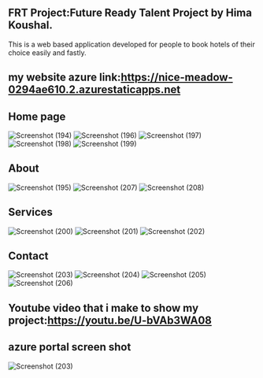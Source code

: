 ## FRT Project:Future Ready Talent Project by Hima Koushal.
This is a web based application developed for people to book hotels of their choice easily and fastly.

## my website azure link:https://nice-meadow-0294ae610.2.azurestaticapps.net

## Home page
![Screenshot (194)](https://github.com/HimaKoushal/finalproject/blob/main/Screen%20shots/Home/Screenshot%20(194).png)
![Screenshot (196)](https://github.com/HimaKoushal/finalproject/blob/main/Screen%20shots/Home/Screenshot%20(196).png)
![Screenshot (197)](https://github.com/HimaKoushal/finalproject/blob/main/Screen%20shots/Home/Screenshot%20(197).png)
![Screenshot (198)](https://github.com/HimaKoushal/finalproject/blob/main/Screen%20shots/Home/Screenshot%20(198).png)
![Screenshot (199)](https://github.com/HimaKoushal/finalproject/blob/main/Screen%20shots/Home/Screenshot%20(199).png)



## About
![Screenshot (195)](https://github.com/HimaKoushal/finalproject/blob/main/Screen%20shots/About/Screenshot%20(195).png)
![Screenshot (207)](https://github.com/HimaKoushal/finalproject/blob/main/Screen%20shots/About/Screenshot%20(207).png)
![Screenshot (208)](https://github.com/HimaKoushal/finalproject/blob/main/Screen%20shots/About/Screenshot%20(208).png)



## Services
![Screenshot (200)](https://github.com/HimaKoushal/finalproject/blob/main/Screen%20shots/Services/Screenshot%20(200).png)
![Screenshot (201)](https://github.com/HimaKoushal/finalproject/blob/main/Screen%20shots/Services/Screenshot%20(201).png)
![Screenshot (202)](https://github.com/HimaKoushal/finalproject/blob/main/Screen%20shots/Services/Screenshot%20(202).png)



## Contact
![Screenshot (203)](https://github.com/HimaKoushal/finalproject/blob/main/Screen%20shots/Contact/Screenshot%20(203).png)
![Screenshot (204)](https://github.com/HimaKoushal/finalproject/blob/main/Screen%20shots/Contact/Screenshot%20(204).png)
![Screenshot (205)](https://github.com/HimaKoushal/finalproject/blob/main/Screen%20shots/Contact/Screenshot%20(205).png)
![Screenshot (206)](https://github.com/HimaKoushal/finalproject/blob/main/Screen%20shots/Contact/Screenshot%20(206).png)


## Youtube video that i make to show my project:https://youtu.be/U-bVAb3WA08


## azure portal screen shot
![Screenshot (203)](https://github.com/HimaKoushal/finalproject/blob/main/Screen%20shots/Screenshot%20(210).png?raw=true)


